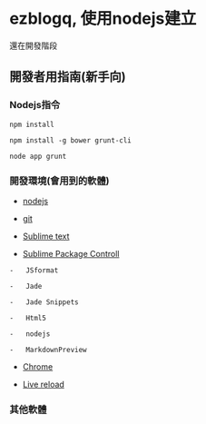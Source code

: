 ezblogq, 使用nodejs建立
===================

還在開發階段



開發者用指南(新手向)
-----------



### Nodejs指令

`npm install`

`npm install -g bower grunt-cli`

`node app grunt`



### 開發環境(會用到的軟體)

-   [nodejs][1]

[1]: <http://nodejs.org/>

-   [git][2]

[2]: <http://www.syntevo.com/smartgithg/>

-   [Sublime text][3]

[3]: <http://www.sublimetext.com/2>

-	[Sublime Package Controll][4]

[4]: <http://wbond.net/sublime_packages/package_control>

	-   JSformat

	-   Jade

	-   Jade Snippets

	-   Html5

	-   nodejs

	-	MarkdownPreview

-   [Chrome][5]

[5]: <http://www.google.com/chrome/‎>

-   [Live reload][6]

[6]: <https://chrome.google.com/webstore/detail/livereload/jnihajbhpnppcggbcgedagnkighmdlei>



### 其他軟體
